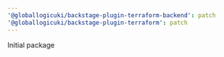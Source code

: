 ```yaml
---
'@globallogicuki/backstage-plugin-terraform-backend': patch
'@globallogicuki/backstage-plugin-terraform': patch
---
```


Initial package
